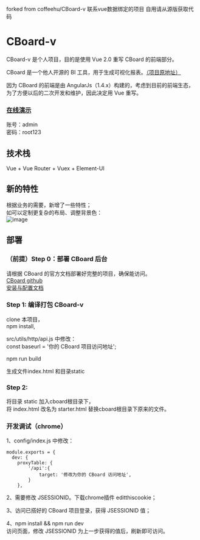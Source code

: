 forked from coffeehu/CBoard-v
联系vue数据绑定的项目  自用请从源版获取代码


# CBoard-v

CBoard-v 是个人项目，目的是使用 Vue 2.0 重写 CBoard 的前端部分。

CBoard 是一个他人开源的 BI 工具，用于生成可视化报表。[（项目原地址）](https://github.com/TuiQiao/CBoard)  

因为 CBoard 的前端是由 AngularJs（1.4.x）构建的，考虑到目前的前端生态，为了方便以后的二次开发和维护，因此决定用 Vue 重写。

### [在线演示](http://www.hcbook.cc/cboard/)
账号：admin  
密码：root123

## 技术栈
Vue + Vue Router + Vuex + Element-UI

## 新的特性
根据业务的需要，新增了一些特性；  
如可以定制更复杂的布局、调整背景色：  
![image](./doc/gridster.png)

## 部署
### （前提）Step 0：部署 CBoard 后台
请根据 CBoard 的官方文档部署好完整的项目，确保能访问。  
[CBoard github](https://github.com/TuiQiao/CBoard)  
[安装与配置文档](https://peter_zhang921.gitee.io/cboard_docsify/#/zh-cn/manual/install)

### Step 1: 编译打包 CBoard-v
clone 本项目，  
npm install,  

src/utils/http/api.js 中修改：  
const baseurl = '你的 CBoard 项目访问地址';

npm run build  

生成文件index.html 和目录static

### Step 2: 
将目录 static 加入cboard根目录下，  
将 index.html 改名为 starter.html 替换cboard根目录下原来的文件。

### 开发调试（chrome）
1、config/index.js 中修改： 

```
module.exports = {
  dev: {
    proxyTable: {
        '/api':{
            target: '修改为你的 CBoard 访问地址',
        }
    },

```

2、需要修改 JSESSIONID。下载chrome插件 editthiscookie；  

3、访问已搭好的 CBoard 项目登录，获得 JSESSIONID 值；  

4、npm install && npm run dev  
访问页面，修改 JSESSIONID 为上一步获得的值后，刷新即可访问。
